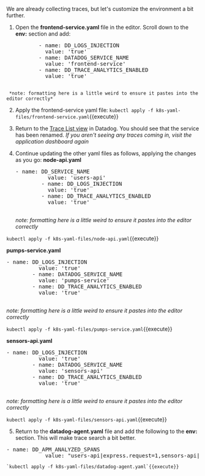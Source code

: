 We are already collecting traces, but let's customize the environment a bit further.

1. Open the **frontend-service.yaml** file in the editor. Scroll down to the **env:** section and add:

  <pre class="file" data-target="clipboard">
          - name: DD_LOGS_INJECTION
            value: 'true'
          - name: DATADOG_SERVICE_NAME
            value: 'frontend-service'
          - name: DD_TRACE_ANALYTICS_ENABLED
            value: 'true'
     </pre>

     *note: formatting here is a little weird to ensure it pastes into the editor correctly*

2. Apply the frontend-service yaml file:
   `kubectl apply -f k8s-yaml-files/frontend-service.yaml`{{execute}}

3. Return to the <a href="https://app.datadoghq.com/apm/traces" target="_datadog">Trace List view</a> in Datadog. You should see that the service has been renamed.
   _If you aren't seeing any traces coming in, visit the application dashboard again_

4. Continue updating the other yaml files as follows, applying the changes as you go:
   **node-api.yaml**
    <pre class="file" data-target="clipboard">- name: DD_SERVICE_NAME
             value: 'users-api'
           - name: DD_LOGS_INJECTION
             value: 'true'
           - name: DD_TRACE_ANALYTICS_ENABLED
             value: 'true'
     </pre>
   _note: formatting here is a little weird to ensure it pastes into the editor correctly_

`kubectl apply -f k8s-yaml-files/node-api.yaml`{{execute}}

**pumps-service.yaml**

  <pre class="file" data-target="clipboard">- name: DD_LOGS_INJECTION
          value: 'true'
        - name: DATADOG_SERVICE_NAME
          value: 'pumps-service'
        - name: DD_TRACE_ANALYTICS_ENABLED
          value: 'true'
     </pre>

_note: formatting here is a little weird to ensure it pastes into the editor correctly_

`kubectl apply -f k8s-yaml-files/pumps-service.yaml`{{execute}}

**sensors-api.yaml**

  <pre class="file" data-target="clipboard">- name: DD_LOGS_INJECTION
          value: 'true'
        - name: DATADOG_SERVICE_NAME
          value: 'sensors-api'
        - name: DD_TRACE_ANALYTICS_ENABLED
          value: 'true'
       </pre>

_note: formatting here is a little weird to ensure it pastes into the editor correctly_

`kubectl apply -f k8s-yaml-files/sensors-api.yaml`{{execute}}

5. Return to the **datadog-agent.yaml** file and add the following to the **env:** section. This will make trace search a bit better.

  <pre class="file" data-target="clipboard">- name: DD_APM_ANALYZED_SPANS
            value: "users-api|express.request=1,sensors-api|flask.request=1,pumps-service|flask.request=1,iot-frontend|flask.request=1"</pre>

    `kubectl apply -f k8s-yaml-files/datadog-agent.yaml`{{execute}}
